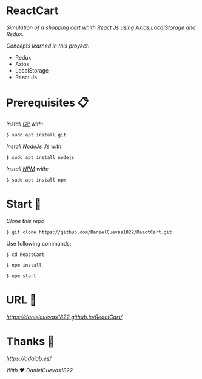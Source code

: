 # ReactCart

_Simulation of a shopping cart whith React Js using Axios,LocalStorage and Redux._

_Concepts learned in this proyect:_

* Redux
* Axios
* LocalStorage
* React Js

# Prerequisites 📋
_Install [Git](https://git-scm.com/) with:_
```
$ sudo apt install git
```

_Install [NodeJs](https://nodejs.org/en/) Js with:_
```
$ sudo apt install nodejs
```

_Install [NPM](https://www.npmjs.com/) with:_
```
$ sudo apt install npm
```

# Start 🚀

_Clone this repo_
```
$ git clone https://github.com/DanielCuevas1822/ReactCart.git
```
Use following commands:
```
$ cd ReactCart
```
```
$ npm install
```
```
$ npm start
```

# URL 📌

_https://danielcuevas1822.github.io/ReactCart/_

# Thanks 🎁

_https://adalab.es/_

_With ❤️ DanielCuevas1822_
